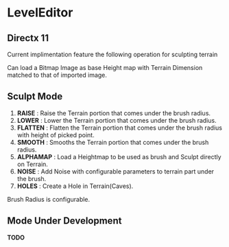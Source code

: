 # LevelEditor
## Directx 11

Current implimentation feature the following operation for sculpting terrain

Can load a Bitmap Image as base Height map with Terrain Dimension matched to that of imported image.
## Sculpt Mode
1.	**RAISE**     : Raise the Terrain portion that comes under the brush radius.
2.	**LOWER**     : Lower the Terrain portion that comes under the brush radius.
3.	**FLATTEN**   : Flatten the Terrain portion that comes under the brush radius with height of picked point.
4.	**SMOOTH**    : Smooths the Terrain portion that comes under the brush radius.
5.	**ALPHAMAP**  : Load a Heightmap to be used as brush and Sculpt directly on Terrain.
6.	**NOISE**     : Add Noise with configurable parameters to terrain part under the brush.
7.	**HOLES**     : Create a Hole in Terrain(Caves).

Brush Radius is configurable.

## Mode Under Development
**TODO**
